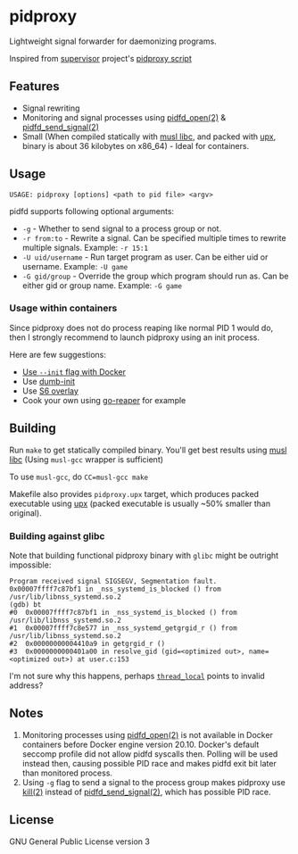 # pidproxy

Lightweight signal forwarder for daemonizing programs.

Inspired from [supervisor][supervisor] project's [pidproxy script][supervisor-pidproxy-script]

## Features

- Signal rewriting
- Monitoring and signal processes using [pidfd\_open(2)][pidfd-open-2] & [pidfd\_send\_signal(2)][pidfd-send-signal-2]
- Small (When compiled statically with [musl libc][musl-libc], and packed with [upx][upx], binary is about 36 kilobytes on x86\_64) - Ideal for containers.

## Usage

```
USAGE: pidproxy [options] <path to pid file> <argv>
```

pidfd supports following optional arguments:
- `-g` - Whether to send signal to a process group or not.
- `-r from:to` - Rewrite a signal. Can be specified multiple times to rewrite multiple signals. Example: `-r 15:1`
- `-U uid/username` - Run target program as user. Can be either uid or username. Example: `-U game`
- `-G gid/group` - Override the group which program should run as. Can be either gid or group name. Example: `-G game`

### Usage within containers

Since pidproxy does not do process reaping like normal PID 1 would do, then I strongly recommend to launch pidproxy using an init process.

Here are few suggestions:
- [Use `--init` flag with Docker][docker-init]
- Use [dumb-init][dumb-init]
- Use [S6 overlay][s6-overlay]
- Cook your own using [go-reaper][go-reaper] for example

## Building

Run `make` to get statically compiled binary. You'll get best results using [musl libc][musl-libc] (Using `musl-gcc` wrapper is sufficient)

To use `musl-gcc`, do `CC=musl-gcc make`

Makefile also provides `pidproxy.upx` target, which produces packed executable using [upx][upx] (packed executable is usually ~50% smaller than original).

### Building against glibc

Note that building functional pidproxy binary with `glibc` might be outright impossible:

```
Program received signal SIGSEGV, Segmentation fault.
0x00007ffff7c87bf1 in _nss_systemd_is_blocked () from /usr/lib/libnss_systemd.so.2
(gdb) bt
#0  0x00007ffff7c87bf1 in _nss_systemd_is_blocked () from /usr/lib/libnss_systemd.so.2
#1  0x00007ffff7c8e577 in _nss_systemd_getgrgid_r () from /usr/lib/libnss_systemd.so.2
#2  0x00000000004410a9 in getgrgid_r ()
#3  0x0000000000401a00 in resolve_gid (gid=<optimized out>, name=<optimized out>) at user.c:153
```

I'm not sure why this happens, perhaps [`thread_local`](https://github.com/systemd/systemd/blob/3339381f22fd7fe6c07b67c630c32eab30fa9d27/src/nss-systemd/nss-systemd.c#L631) points to invalid address?

## Notes

1) Monitoring processes using [pidfd\_open(2)][pidfd-open-2] is not available in Docker containers before Docker engine version 20.10. Docker's default seccomp profile did not allow pidfd syscalls then.
Polling will be used instead then, causing possible PID race and makes pidfd exit bit later than monitored process.
2) Using `-g` flag to send a signal to the process group makes pidproxy use [kill(2)][kill-2] instead of [pidfd\_send\_signal(2)][pidfd-send-signal-2], which has possible PID race.

## License

GNU General Public License version 3

<!-- links -->
[docker-init]: https://docs.docker.com/engine/reference/run/#specify-an-init-process
[dumb-init]: https://github.com/Yelp/dumb-init
[go-reaper]: https://github.com/ramr/go-reaper/
[kill-2]: https://man7.org/linux/man-pages/man2/kill.2.html
[musl-libc]: https://www.musl-libc.org/
[pidfd-open-2]: https://man7.org/linux/man-pages/man2/pidfd_open.2.html
[pidfd-send-signal-2]: https://man7.org/linux/man-pages/man2/pidfd_send_signal.2.html
[s6-overlay]: https://github.com/just-containers/s6-overlay
[supervisor-pidproxy-script]: https://github.com/Supervisor/supervisor/blob/master/supervisor/pidproxy.py
[supervisor]: http://supervisord.org
[upx]: https://upx.github.io/
